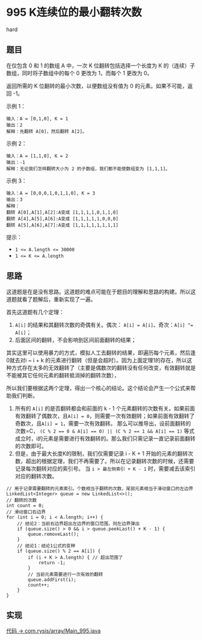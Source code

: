 # 995 K连续位的最小翻转次数

hard

## 题目

在仅包含 0 和 1 的数组 A 中，一次 K 位翻转包括选择一个长度为 K 的（连续）子数组，同时将子数组中的每个 0 更改为 1，而每个 1 更改为 0。

返回所需的 K 位翻转的最小次数，以便数组没有值为 0 的元素。如果不可能，返回 -1。

示例 1：
```
输入：A = [0,1,0], K = 1
输出：2
解释：先翻转 A[0]，然后翻转 A[2]。
```
示例 2：
```
输入：A = [1,1,0], K = 2
输出：-1
解释：无论我们怎样翻转大小为 2 的子数组，我们都不能使数组变为 [1,1,1]。
```
示例 3：
```
输入：A = [0,0,0,1,0,1,1,0], K = 3
输出：3
解释：
翻转 A[0],A[1],A[2]:A变成 [1,1,1,1,0,1,1,0]
翻转 A[4],A[5],A[6]:A变成 [1,1,1,1,1,0,0,0]
翻转 A[5],A[6],A[7]:A变成 [1,1,1,1,1,1,1,1]
```

提示：
- `1 <= A.length <= 30000`
- `1 <= K <= A.length`

## 思路

这道题是在是没有思路。这道题的难点可能在于题目的理解和思路的构建。所以这道题就看了题解后，重新实现了一遍。

首先这道题有几个定理：
1. `A[i]` 的结果和其翻转次数的奇偶有关。偶次： `A[i] = A[i]`、奇次：`A[i] ^= A[i]`；
2. 后面区间的翻转，不会影响到区间前面翻转的结果；

其实这里可以使用暴力的方式，模拟人工去翻转的结果，即遍历每个元素，然后逢0就去对i ~ i + k 的元素进行翻转（但是会超时）。因为上面定理1的存在，所以这种方式存在太多的无效翻转了（主要是偶数次的翻转没有任何改变，有效翻转就是不能被其它任何元素的翻转抵消掉的翻转次数），

所以我们要根据这两个定理，得出一个核心的结论。这个结论会产生一个公式来帮助我们判断。

1. 所有的 `A[i]` 的是否翻转都会和前面的 k - 1 个元素翻转的次数有关。如果前面有效翻转了偶数次，且`A[i] = 0`，则需要一次有效翻转；如果前面有效翻转了奇数次，且`A[i] = 1`，需要一次有效翻转。
那么可以推导出，设前面翻转的次数=C， `(C % 2 == 0 & A[i] == 0) || (C % 2 == 1 && A[i] == 1)` 等式成立时，i的元素是需要进行有效翻转的。那么我们只需记录一直记录前面翻转的次数即可。
2. 但是，由于最大长度K的限制，我们仅需要记录 i - K + 1 开始的元素的翻转次数，超出的根据定理，我们不再需要了。所以在记录翻转次数的时候，还需要记录每次翻转对应的索引号。
当 `i > 最左侧索引 + K - 1` 时，需要减去该索引对应的翻转次数。

```
// 用于记录需要翻转的元素索引。个数相当于翻转的次数，尾部元素相当于滑动窗口的左边界
LinkedList<Integer> queue = new LinkedList<>();
// 翻转的次数
int count = 0;
// 滑动窗口右边界
for (int i = 0; i < A.length; i++) {
    // 结论2：当前右边界超出左边界的窗口范围，则左边界弹出
    if (queue.size() > 0 && i > queue.peekLast() + K - 1) {
        queue.removeLast();
    }
    // 结论1：结论1公式的变种
    if (queue.size() % 2 == A[i]) {
        if (i + K > A.length) { // 超出范围了
            return -1;
        }
        // 当前元素需要进行一次有效的翻转
        queue.addFirst(i);
        count++;
    }
}
```

## 实现

[代码 -> com.rysis/array/Main_995.java](../../src/com/rysis/array/Main_995.java)